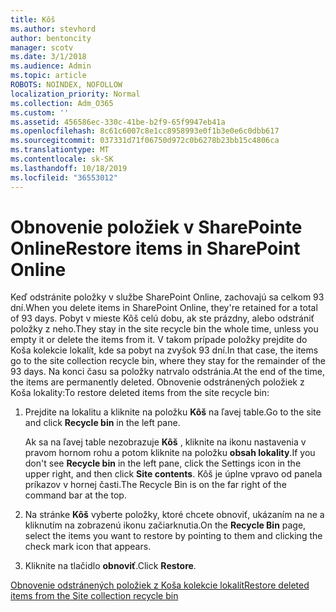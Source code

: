 ```yaml
---
title: Kôš
ms.author: stevhord
author: bentoncity
manager: scotv
ms.date: 3/1/2018
ms.audience: Admin
ms.topic: article
ROBOTS: NOINDEX, NOFOLLOW
localization_priority: Normal
ms.collection: Adm_O365
ms.custom: ''
ms.assetid: 456586ec-330c-41be-b2f9-65f9947eb41a
ms.openlocfilehash: 8c61c6007c8e1cc8958993e0f1b3e0e6c0dbb617
ms.sourcegitcommit: 037331d71f06750d972c0b6278b23bb15c4806ca
ms.translationtype: MT
ms.contentlocale: sk-SK
ms.lasthandoff: 10/18/2019
ms.locfileid: "36553012"
---
```

# <a name="restore-items-in-sharepoint-online"></a><span data-ttu-id="f070e-102">Obnovenie položiek v SharePointe Online</span><span class="sxs-lookup"><span data-stu-id="f070e-102">Restore items in SharePoint Online</span></span>

<span data-ttu-id="f070e-103">Keď odstránite položky v službe SharePoint Online, zachovajú sa celkom 93 dní.</span><span class="sxs-lookup"><span data-stu-id="f070e-103">When you delete items in SharePoint Online, they're retained for a total of 93 days.</span></span> <span data-ttu-id="f070e-104">Pobyt v mieste Kôš celú dobu, ak ste prázdny, alebo odstrániť položky z neho.</span><span class="sxs-lookup"><span data-stu-id="f070e-104">They stay in the site recycle bin the whole time, unless you empty it or delete the items from it.</span></span> <span data-ttu-id="f070e-105">V takom prípade položky prejdite do Koša kolekcie lokalít, kde sa pobyt na zvyšok 93 dní.</span><span class="sxs-lookup"><span data-stu-id="f070e-105">In that case, the items go to the site collection recycle bin, where they stay for the remainder of the 93 days.</span></span> <span data-ttu-id="f070e-106">Na konci času sa položky natrvalo odstránia.</span><span class="sxs-lookup"><span data-stu-id="f070e-106">At the end of the time, the items are permanently deleted.</span></span> <span data-ttu-id="f070e-107">Obnovenie odstránených položiek z Koša lokality:</span><span class="sxs-lookup"><span data-stu-id="f070e-107">To restore deleted items from the site recycle bin:</span></span>
  
1. <span data-ttu-id="f070e-108">Prejdite na lokalitu a kliknite na položku **Kôš** na ľavej table.</span><span class="sxs-lookup"><span data-stu-id="f070e-108">Go to the site and click **Recycle bin** in the left pane.</span></span> 
    
    <span data-ttu-id="f070e-109">Ak sa na ľavej table nezobrazuje **Kôš** , kliknite na ikonu nastavenia v pravom hornom rohu a potom kliknite na položku **obsah lokality**.</span><span class="sxs-lookup"><span data-stu-id="f070e-109">If you don't see **Recycle bin** in the left pane, click the Settings icon in the upper right, and then click **Site contents**.</span></span> <span data-ttu-id="f070e-110">Kôš je úplne vpravo od panela príkazov v hornej časti.</span><span class="sxs-lookup"><span data-stu-id="f070e-110">The Recycle Bin is on the far right of the command bar at the top.</span></span>
    
2. <span data-ttu-id="f070e-111">Na stránke **Kôš** vyberte položky, ktoré chcete obnoviť, ukázaním na ne a kliknutím na zobrazenú ikonu začiarknutia.</span><span class="sxs-lookup"><span data-stu-id="f070e-111">On the **Recycle Bin** page, select the items you want to restore by pointing to them and clicking the check mark icon that appears.</span></span> 
    
3. <span data-ttu-id="f070e-112">Kliknite na tlačidlo **obnoviť**.</span><span class="sxs-lookup"><span data-stu-id="f070e-112">Click **Restore**.</span></span>
    
[<span data-ttu-id="f070e-113">Obnovenie odstránených položiek z Koša kolekcie lokalít</span><span class="sxs-lookup"><span data-stu-id="f070e-113">Restore deleted items from the Site collection recycle bin</span></span>](https://go.microsoft.com/fwlink/?linkid=866439)
  

